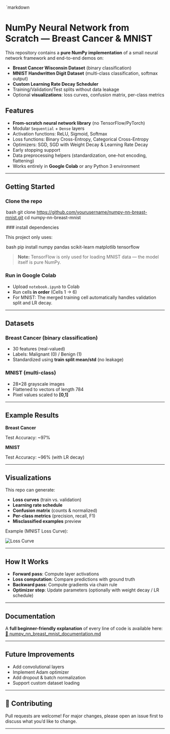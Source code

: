 ⁠ `markdown
# NumPy Neural Network from Scratch — Breast Cancer & MNIST

This repository contains a **pure NumPy implementation** of a small neural network framework and end-to-end demos on:

- **Breast Cancer Wisconsin Dataset** (binary classification)
- **MNIST Handwritten Digit Dataset** (multi-class classification, softmax output)
- **Custom Learning Rate Decay Scheduler**
- Training/Validation/Test splits without data leakage
- Optional **visualizations**: loss curves, confusion matrix, per-class metrics

## Features

- **From-scratch neural network library** (no TensorFlow/PyTorch)
- Modular `Sequential` + `Dense` layers
- Activation functions: ReLU, Sigmoid, Softmax
- Loss functions: Binary Cross-Entropy, Categorical Cross-Entropy
- Optimizers: SGD, SGD with Weight Decay & Learning Rate Decay
- Early stopping support
- Data preprocessing helpers (standardization, one-hot encoding, flattening)
- Works entirely in **Google Colab** or any Python 3 environment

---


## Getting Started

### Clone the repo

 ⁠bash
git clone https://github.com/yourusername/numpy-nn-breast-mnist.git
cd numpy-nn-breast-mnist


⁠ ### install dependencies

This project only uses:

 ⁠bash
pip install numpy pandas scikit-learn matplotlib tensorflow


> **Note:** TensorFlow is only used for loading MNIST data — the model itself is pure NumPy.

### Run in Google Colab

* Upload `notebook.ipynb` to Colab
* Run cells **in order** (Cells 1 → 6)
* For MNIST: The merged training cell automatically handles validation split and LR decay.

---

## Datasets

### Breast Cancer (binary classification)

* 30 features (real-valued)
* Labels: Malignant (0) / Benign (1)
* Standardized using **train split mean/std** (no leakage)

### MNIST (multi-class)

* 28×28 grayscale images
* Flattened to vectors of length 784
* Pixel values scaled to **\[0,1]**

---

## Example Results

**Breast Cancer**


Test Accuracy: ~97%


**MNIST**


Test Accuracy: ~96% (with LR decay)


---

## Visualizations

This repo can generate:

* **Loss curves** (train vs. validation)
* **Learning rate schedule**
* **Confusion matrix** (counts & normalized)
* **Per-class metrics** (precision, recall, F1)
* **Misclassified examples** preview

Example (MNIST Loss Curve):

![Loss Curve](images/mnist_loss_curve.png)

---

## How It Works

* **Forward pass**: Compute layer activations
* **Loss computation**: Compare predictions with ground truth
* **Backward pass**: Compute gradients via chain rule
* **Optimizer step**: Update parameters (optionally with weight decay / LR schedule)

---

## Documentation

A **full beginner-friendly explanation** of every line of code is available here:
[📄 numpy\_nn\_breast\_mnist\_documentation.md](numpy_nn_breast_mnist_documentation.md)

---

## Future Improvements

* Add convolutional layers
* Implement Adam optimizer
* Add dropout & batch normalization
* Support custom dataset loading

---

## 🤝 Contributing

Pull requests are welcome!
For major changes, please open an issue first to discuss what you’d like to change.


---

```

